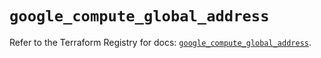 # `google_compute_global_address`

Refer to the Terraform Registry for docs: [`google_compute_global_address`](https://registry.terraform.io/providers/hashicorp/google/6.27.0/docs/resources/compute_global_address).
